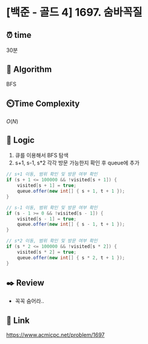 # [백준 - 골드 4] 1697. 숨바꼭질
 
## ⏰  **time**
30분

## :pushpin: **Algorithm**
BFS

## ⏲️**Time Complexity**
$O(N)$

## :round_pushpin: **Logic**
1. 큐를 이용해서 BFS 탐색
2. s+1, s-1, s*2 각각 방문 가능한지 확인 후 queue에 추가
```java
// s+1 이동, 범위 확인 및 방문 여부 확인
if (s + 1 <= 100000 && !visited[s + 1]) {
	visited[s + 1] = true;
	queue.offer(new int[] { s + 1, t + 1 });
}

// s-1 이동, 범위 확인 및 방문 여부 확인
if (s - 1 >= 0 && !visited[s - 1]) {
	visited[s - 1] = true;
	queue.offer(new int[] { s - 1, t + 1 });
}

// s*2 이동, 범위 확인 및 방문 여부 확인
if (s * 2 <= 100000 && !visited[s * 2]) {
	visited[s * 2] = true;
	queue.offer(new int[] { s * 2, t + 1 });
}
```

## :black_nib: **Review**
- 꼭꼭 숨어라..

## 📡 Link
https://www.acmicpc.net/problem/1697

